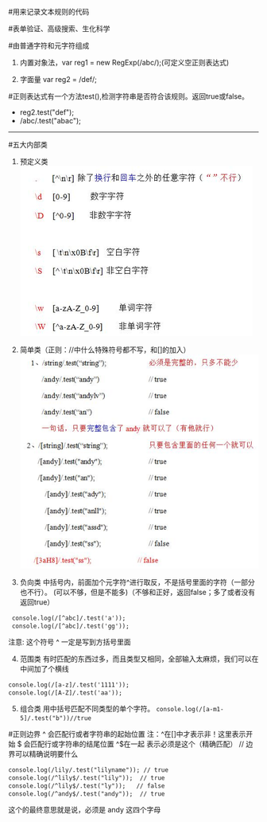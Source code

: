 #用来记录文本规则的代码

#表单验证、高级搜索、生化科学

#由普通字符和元字符组成

1. 内置对象法，var reg1 = new RegExp(/abc/);(可定义空正则表达式)

1. 字面量  var reg2 = /def/;

#正则表达式有一个方法test(),检测字符串是否符合该规则。返回true或false。

- reg2.test("def");
- /abc/.test("abac");


***

#五大内部类


1. 预定义类
![](/assets/360截图20170902181158621.jpg)

2. 简单类（正则：//中什么特殊符号都不写，和[]的加入）
![](/assets/360截图20170903004655582.jpg)

3. 负向类
中括号内，前面加个元字符^进行取反，不是括号里面的字符（一部分也不行）。
(可以不够，但是不能多)（不够和正好，返回false；多了或者没有返回true）
```
 console.log(/[^abc]/.test('a'));
 console.log(/[^abc]/.test('gg'));
```
注意:  这个符号 ^  一定是写到方括号里面

4. 范围类
有时匹配的东西过多，而且类型又相同，全部输入太麻烦，我们可以在中间加了个横线
```
console.log(/[a-z]/.test('1111'));
console.log(/[A-Z]/.test('aa'));
```

5. 组合类
用中括号匹配不同类型的单个字符。
`console.log(/[a-m1-5]/.test("b"))//true`


#正则边界
^ 会匹配行或者字符串的起始位置
注：^在[]中才表示非！这里表示开始
$ 会匹配行或字符串的结尾位置
^$在一起 表示必须是这个（精确匹配）
// 边界可以精确说明要什么
```
console.log(/lily/.test("lilyname")); // true
console.log(/^lily$/.test("lily"));  // true
console.log(/^lily$/.test("ly"));   // false
console.log(/^andy$/.test("andy"));  // true
```
这个的最终意思就是说，必须是 andy 这四个字母
